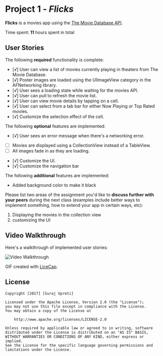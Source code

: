 # Project 1 - *Flicks*

**Flicks** is a movies app using the [The Movie Database API](http://docs.themoviedb.apiary.io/#).

Time spent: **11** hours spent in total

## User Stories

The following **required** functionality is complete:

- [√] User can view a list of movies currently playing in theaters from The Movie Database.
- [√] Poster images are loaded using the UIImageView category in the AFNetworking library.
- [√] User sees a loading state while waiting for the movies API.
- [√] User can pull to refresh the movie list.
- [√] User can view movie details by tapping on a cell.
- [√] User can select from a tab bar for either Now Playing or Top Rated movies.
- [√] Customize the selection effect of the cell.

The following **optional** features are implemented:

- [√] User sees an error message when there's a networking error.
- [ ] Movies are displayed using a CollectionView instead of a TableView.
- [ ] All images fade in as they are loading.
- [√] Customize the UI.
- [√] Customize the navigation bar

The following **additional** features are implemented:

- Added background color to make it black

Please list two areas of the assignment you'd like to **discuss further with your peers** during the next class (examples include better ways to implement something, how to extend your app in certain ways, etc):

1. Displaying the movies in the collection view
2. customizing the UI

## Video Walkthrough 

Here's a walkthrough of implemented user stories:

<img src='http://i.imgur.com/m7201Ma.gif' title='Video Walkthrough' width='' alt='Video Walkthrough' />

GIF created with [LiceCap](http://www.cockos.com/licecap/).


## License

    Copyright [2017] [Suraj Upreti]

    Licensed under the Apache License, Version 2.0 (the "License");
    you may not use this file except in compliance with the License.
    You may obtain a copy of the License at

        http://www.apache.org/licenses/LICENSE-2.0

    Unless required by applicable law or agreed to in writing, software
    distributed under the License is distributed on an "AS IS" BASIS,
    WITHOUT WARRANTIES OR CONDITIONS OF ANY KIND, either express or implied.
    See the License for the specific language governing permissions and
    limitations under the License.
